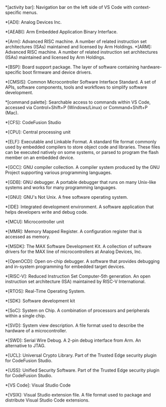 <!-- markdownlint-disable -->

*[activity bar]: Navigation bar on the left side of VS Code with context-specific menus.

*[ADI]: Analog Devices Inc.

*[AEABI]: Arm Embedded Application Binary Interface.

*[Arm]: Advanced RISC machine. A number of related instruction set architectures (ISAs) maintained and licensed by Arm Holdings.
*[ARM]: Advanced RISC machine. A number of related instruction set architectures (ISAs) maintained and licensed by Arm Holdings.

*[BSP]: Board support package. The layer of software containing hardware-specific boot firmware and device drivers.

*[CMSIS]: Common Microcontroller Software Interface Standard. A set of APIs, software components, tools and workflows to simplify software development.

*[command palette]: Searchable access to commands within VS Code, accessed via Control+Shift+P (Windows/Linux) or Command+Shift+P (Mac).

*[CFS]: CodeFusion Studio

*[CPU]: Central processing unit

*[ELF]: Executable and Linkable Format. A standard file format commonly used by embedded compilers to store object code and libraries. These files can be executed natively on some systems, or parsed to program the flash member on an embedded device.

*[GCC]: GNU compiler collection. A compiler system produced by the GNU Project supporting various programming languages.

*[GDB]: GNU debugger. A portable debugger that runs on many Unix-like systems and works for many programming languages.

*[GNU]: GNU's Not Unix. A free software operating system.

*[IDE]: Integrated development environment. A software application that helps developers write and debug code.

*[MCU]: Microcontroller unit

*[MMR]: Memory Mapped Register. A configuration register that is accessed as memory.

*[MSDK]: The MAX Software Development Kit. A collection of software drivers for the MAX line of microcontrollers at Analog Devices, Inc.

*[OpenOCD]: Open on-chip debugger. A software that provides debugging and in-system programming for embedded target devices.

*[RISC-V]: Reduced Instruction Set Computer-5th generation. An open instruction set architecture (ISA) maintained by RISC-V International.

*[RTOS]: Real-Time Operating System.

*[SDK]: Software development kit

*[SoC]: System on Chip. A combination of processors and peripherals within a single chip.

*[SVD]: System view description. A file format used to describe the hardware of a microcontroller.

*[SWD]: Serial Wire Debug. A 2-pin debug interface from Arm. An alternative to JTAG.

*[UCL]: Universal Crypto Library. Part of the Trusted Edge security plugin for CodeFusion Studio.

*[USS]: Unified Security Software. Part of the Trusted Edge security plugin for CodeFusion Studio.

*[VS Code]: Visual Studio Code

*[VSIX]: Visual Studio extension file. A file format used to package and distribute Visual Studio Code extensions.
